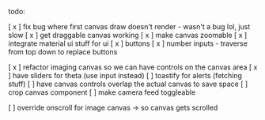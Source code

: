 todo:

[ x ] fix bug where first canvas draw doesn't render
    - wasn't a bug lol, just slow
[ x ] get draggable canvas working
[ x ] make canvas zoomable
[ x ] integrate material ui stuff for ui
    [ x ] buttons
    [ x ] number inputs
    - traverse from top down to replace buttons

[ x ] refactor imaging canvas so we can have controls on the canvas area
[ x ] have sliders for theta (use input instead)
[ ] toastify for alerts (fetching stuff)
[ ] have canvas controls overlap the actual canvas to save space
[ ] crop canvas component
[ ] make camera feed toggleable

[ ] override onscroll for image canvas -> so canvas gets scrolled


